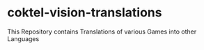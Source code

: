 # coktel-vision-translations
This Repository contains Translations of various Games into other Languages

